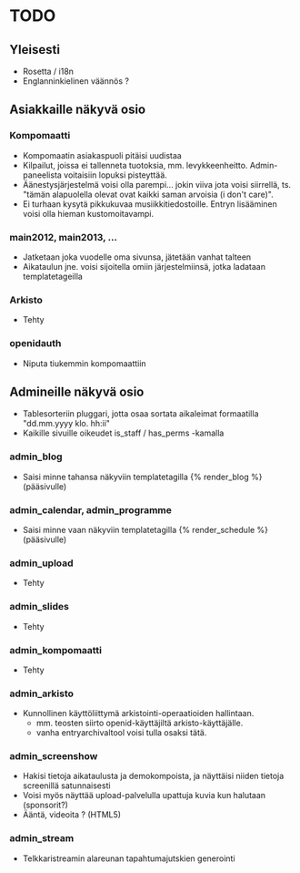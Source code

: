 # TODO

## Yleisesti

* Rosetta / i18n
* Englanninkielinen väännös ?

## Asiakkaille näkyvä osio

### Kompomaatti
* Kompomaatin asiakaspuoli pitäisi uudistaa
* Kilpailut, joissa ei tallenneta tuotoksia, mm. levykkeenheitto. Admin-paneelista voitaisiin lopuksi pisteyttää.
* Äänestysjärjestelmä voisi olla parempi... jokin viiva jota voisi siirrellä, ts. "tämän alapuolella
  olevat ovat kaikki saman arvoisia (i don't care)".
* Ei turhaan kysytä pikkukuvaa musiikkitiedostoille. Entryn lisääminen voisi olla hieman kustomoitavampi.

### main2012, main2013, ...

* Jatketaan joka vuodelle oma sivunsa, jätetään vanhat talteen
* Aikataulun jne. voisi sijoitella omiin järjestelmiinsä, jotka ladataan templatetageilla

### Arkisto

* Tehty

### openidauth

* Niputa tiukemmin kompomaattiin

## Admineille näkyvä osio

* Tablesorteriin pluggari, jotta osaa sortata aikaleimat formaatilla "dd.mm.yyyy klo. hh:ii"
* Kaikille sivuille oikeudet is_staff / has_perms -kamalla

### admin_blog

* Saisi minne tahansa näkyviin templatetagilla {% render_blog %} (pääsivulle)

### admin_calendar, admin_programme

* Saisi minne vaan näkyviin templatetagilla {% render_schedule %} (pääsivulle)

### admin_upload

* Tehty
  
### admin_slides

* Tehty

### admin_kompomaatti

* Tehty

### admin_arkisto

* Kunnollinen käyttöliittymä arkistointi-operaatioiden hallintaan.
  * mm. teosten siirto openid-käyttäjiltä arkisto-käyttäjälle.
  * vanha entryarchivaltool voisi tulla osaksi tätä.
  
### admin_screenshow

* Hakisi tietoja aikataulusta ja demokompoista, ja näyttäisi niiden tietoja screenillä satunnaisesti
* Voisi myös näyttää upload-palvelulla upattuja kuvia kun halutaan (sponsorit?)
* Ääntä, videoita ? (HTML5)

### admin_stream
* Telkkaristreamin alareunan tapahtumajutskien generointi
